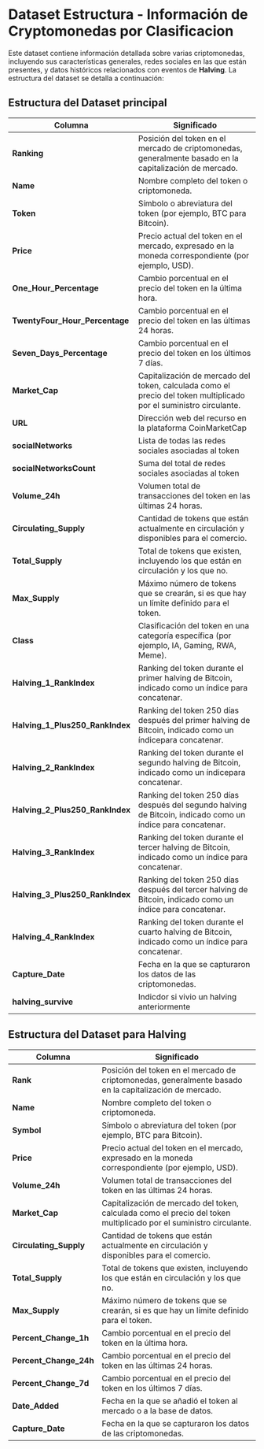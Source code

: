# Dataset Estructura - Información de Cryptomonedas por Clasificacion

Este dataset contiene información detallada sobre varias criptomonedas, incluyendo sus características generales, redes sociales en las que están presentes, y datos históricos relacionados con eventos de **Halving**. La estructura del dataset se detalla a continuación:

## Estructura del Dataset principal

| **Columna**                          | **Significado**                                                                                                 |
|--------------------------------------|-----------------------------------------------------------------------------------------------------------------|
| **Ranking**                          | Posición del token en el mercado de criptomonedas, generalmente basado en la capitalización de mercado.          |
| **Name**                             | Nombre completo del token o criptomoneda.                                                                       |
| **Token**                            | Símbolo o abreviatura del token (por ejemplo, BTC para Bitcoin).                                               |
| **Price**                            | Precio actual del token en el mercado, expresado en la moneda correspondiente (por ejemplo, USD).              |
| **One_Hour_Percentage**             | Cambio porcentual en el precio del token en la última hora.                                                    |
| **TwentyFour_Hour_Percentage**      | Cambio porcentual en el precio del token en las últimas 24 horas.                                             |
| **Seven_Days_Percentage**           | Cambio porcentual en el precio del token en los últimos 7 días.                                                |
| **Market_Cap**                      | Capitalización de mercado del token, calculada como el precio del token multiplicado por el suministro circulante. |
| **URL**                             | Dirección web del recurso en la plataforma CoinMarketCap  |
|**socialNetworks**| Lista de todas las redes sociales asociadas al token |
|**socialNetworksCount**| Suma del total de redes sociales asociadas al token |
| **Volume_24h**                      | Volumen total de transacciones del token en las últimas 24 horas.                                             |
| **Circulating_Supply**              | Cantidad de tokens que están actualmente en circulación y disponibles para el comercio.                        |
| **Total_Supply**                    | Total de tokens que existen, incluyendo los que están en circulación y los que no.                             |
| **Max_Supply**                      | Máximo número de tokens que se crearán, si es que hay un límite definido para el token.                       |
| **Class**                           | Clasificación del token en una categoría específica (por ejemplo, IA, Gaming, RWA, Meme).                       |
| **Halving_1_RankIndex**             | Ranking del token durante el primer halving de Bitcoin, indicado como un índice para concatenar.                                |
| **Halving_1_Plus250_RankIndex**     | Ranking del token 250 días después del primer halving de Bitcoin, indicado como un índicepara concatenar.                     |
| **Halving_2_RankIndex**             | Ranking del token durante el segundo halving de Bitcoin, indicado como un índicepara concatenar.                               |
| **Halving_2_Plus250_RankIndex**     | Ranking del token 250 días después del segundo halving de Bitcoin, indicado como un índice para concatenar.                    |
| **Halving_3_RankIndex**             | Ranking del token durante el tercer halving de Bitcoin, indicado como un índice para concatenar.                                |
| **Halving_3_Plus250_RankIndex**     | Ranking del token 250 días después del tercer halving de Bitcoin, indicado como un índice para concatenar.                     |
| **Halving_4_RankIndex**             | Ranking del token durante el cuarto halving de Bitcoin, indicado como un índice para concatenar.                                |
| **Capture_Date**                    | Fecha en la que se capturaron los datos de las criptomonedas.                                                 |
| **halving_survive**                    | Indicdor si vivio un halving anteriormente                                                 |


## Estructura del Dataset para Halving

| **Columna**                   | **Significado**                                                                                                 |
|-------------------------------|-----------------------------------------------------------------------------------------------------------------|
| **Rank**                      | Posición del token en el mercado de criptomonedas, generalmente basado en la capitalización de mercado.          |
| **Name**                      | Nombre completo del token o criptomoneda.                                                                       |
| **Symbol**                    | Símbolo o abreviatura del token (por ejemplo, BTC para Bitcoin).                                               |
| **Price**                     | Precio actual del token en el mercado, expresado en la moneda correspondiente (por ejemplo, USD).              |
| **Volume_24h**               | Volumen total de transacciones del token en las últimas 24 horas.                                             |
| **Market_Cap**               | Capitalización de mercado del token, calculada como el precio del token multiplicado por el suministro circulante. |
| **Circulating_Supply**       | Cantidad de tokens que están actualmente en circulación y disponibles para el comercio.                        |
| **Total_Supply**             | Total de tokens que existen, incluyendo los que están en circulación y los que no.                             |
| **Max_Supply**               | Máximo número de tokens que se crearán, si es que hay un límite definido para el token.                       |
| **Percent_Change_1h**        | Cambio porcentual en el precio del token en la última hora.                                                    |
| **Percent_Change_24h**       | Cambio porcentual en el precio del token en las últimas 24 horas.                                             |
| **Percent_Change_7d**        | Cambio porcentual en el precio del token en los últimos 7 días.                                                |
| **Date_Added**               | Fecha en la que se añadió el token al mercado o a la base de datos.                                            |
| **Capture_Date**             | Fecha en la que se capturaron los datos de las criptomonedas.                                                 |

